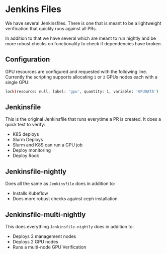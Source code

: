 # Jenkins Files

We have several Jenkinsfiles. There is one that is meant to be a lightweight verification that quickly runs against all PRs.

In addition to that we have several which are meant to run nightly and be more robust checks on functionality to check if dependencies have broken.

## Configuration

GPU resources are configured and requested with the following line. Currently the scripting supports allocating `1` or `2` GPUs nodes each with a single GPU:

```sh
lock(resource: null, label: 'gpu', quantity: 1, variable: 'GPUDATA')
```

## Jenkinsfile

This is the original Jenkinsfile that runs everytime a PR is created. It does a quick test to verify:

* K8S deploys
* Slurm Deploys
* Slurm and K8S can run a GPU job
* Deploy monitoring
* Deploy Rook

## Jenkinsfile-nightly

Does all the same as `Jenkinsfile` does in addition to:

* Installs Kubeflow
* Does more robust checks against ceph installation

## Jenkinsfile-multi-nightly  

This does everything `Jenkinsfile-nightly` does in addition to:

* Deploys 3 management nodes
* Deploys 2 GPU nodes
* Runs a multi-node GPU Verification

